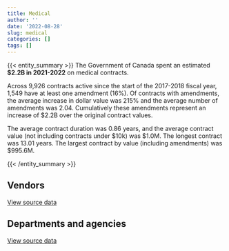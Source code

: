 ```yaml
---
title: Medical
author: ''
date: '2022-08-28'
slug: medical
categories: []
tags: []
---
```


<script src="/rmarkdown-libs/htmlwidgets/htmlwidgets.js"></script>
<link href="/rmarkdown-libs/datatables-css/datatables-crosstalk.css" rel="stylesheet" />
<script src="/rmarkdown-libs/datatables-binding/datatables.js"></script>
<script src="/rmarkdown-libs/jquery/jquery-3.6.0.min.js"></script>
<link href="/rmarkdown-libs/dt-core-bootstrap/css/dataTables.bootstrap.min.css" rel="stylesheet" />
<link href="/rmarkdown-libs/dt-core-bootstrap/css/dataTables.bootstrap.extra.css" rel="stylesheet" />
<script src="/rmarkdown-libs/dt-core-bootstrap/js/jquery.dataTables.min.js"></script>
<script src="/rmarkdown-libs/dt-core-bootstrap/js/dataTables.bootstrap.min.js"></script>
<link href="/rmarkdown-libs/crosstalk/css/crosstalk.min.css" rel="stylesheet" />
<script src="/rmarkdown-libs/crosstalk/js/crosstalk.min.js"></script>
<script src="/rmarkdown-libs/htmlwidgets/htmlwidgets.js"></script>
<link href="/rmarkdown-libs/datatables-css/datatables-crosstalk.css" rel="stylesheet" />
<script src="/rmarkdown-libs/datatables-binding/datatables.js"></script>
<script src="/rmarkdown-libs/jquery/jquery-3.6.0.min.js"></script>
<link href="/rmarkdown-libs/dt-core-bootstrap/css/dataTables.bootstrap.min.css" rel="stylesheet" />
<link href="/rmarkdown-libs/dt-core-bootstrap/css/dataTables.bootstrap.extra.css" rel="stylesheet" />
<script src="/rmarkdown-libs/dt-core-bootstrap/js/jquery.dataTables.min.js"></script>
<script src="/rmarkdown-libs/dt-core-bootstrap/js/dataTables.bootstrap.min.js"></script>
<link href="/rmarkdown-libs/crosstalk/css/crosstalk.min.css" rel="stylesheet" />
<script src="/rmarkdown-libs/crosstalk/js/crosstalk.min.js"></script>

{{< entity_summary >}}
The Government of Canada spent an estimated **\$2.2B in 2021-2022** on medical contracts.

Across 9,926 contracts active since the start of the 2017-2018 fiscal year, 1,549 have at least one amendment (16%). Of contracts with amendments, the average increase in dollar value was 215% and the average number of amendments was 2.04. Cumulatively these amendments represent an increase of \$2.2B over the original contract values.

The average contract duration was 0.86 years, and the average contract value (not including contracts under \$10k) was \$1.0M. The longest contract was 13.01 years. The largest contract by value (including amendments) was \$995.6M.

{{< /entity_summary >}}

## Vendors

<div id="htmlwidget-1" style="width:100%;height:auto;" class="datatables html-widget"></div>
<script type="application/json" data-for="htmlwidget-1">{"x":{"style":"bootstrap","filter":"none","vertical":false,"data":[["<a href=\"/vendors/adapt_pharma_canada/\">ADAPT PHARMA CANADA<\/a>","<a href=\"/vendors/adpearl/\">ADPEARL<\/a>","<a href=\"/vendors/advanced_paramedic/\">ADVANCED PARAMEDIC<\/a>","<a href=\"/vendors/agilec/\">AGILEC<\/a>","<a href=\"/vendors/aim_health_group/\">AIM HEALTH GROUP<\/a>","<a href=\"/vendors/alberta_seventh_step_society/\">ALBERTA SEVENTH STEP SOCIETY<\/a>","<a href=\"/vendors/amd_medicom/\">AMD MEDICOM<\/a>","<a href=\"/vendors/amdocs/\">AMDOCS<\/a>","<a href=\"/vendors/aon_reed_stenhouse/\">AON REED STENHOUSE<\/a>","<a href=\"/vendors/apotex/\">APOTEX<\/a>","<a href=\"/vendors/ats_services/\">ATS SERVICES<\/a>","<a href=\"/vendors/b_braun_of_canada/\">B BRAUN OF CANADA<\/a>","<a href=\"/vendors/bauer_hockey/\">BAUER HOCKEY<\/a>","<a href=\"/vendors/bavarian_nordic/\">BAVARIAN NORDIC<\/a>","<a href=\"/vendors/baxter/\">BAXTER<\/a>","<a href=\"/vendors/beckman_coulter_canada/\">BECKMAN COULTER CANADA<\/a>","<a href=\"/vendors/bomimed/\">BOMIMED<\/a>","<a href=\"/vendors/breton_michel_md/\">BRETON MICHEL MD<\/a>","<a href=\"/vendors/bruker/\">BRUKER<\/a>","<a href=\"/vendors/bureau_nathalie/\">BUREAU NATHALIE<\/a>","<a href=\"/vendors/calko_group/\">CALKO GROUP<\/a>","<a href=\"/vendors/campbell_drug_stores/\">CAMPBELL DRUG STORES<\/a>","<a href=\"/vendors/canadian_emergency_ventilators/\">CANADIAN EMERGENCY VENTILATORS<\/a>","<a href=\"/vendors/canadian_red_cross/\">CANADIAN RED CROSS<\/a>","<a href=\"/vendors/canadian_veterans_vr_service/\">CANADIAN VETERANS VR SERVICE<\/a>","<a href=\"/vendors/carahsoft_technology/\">CARAHSOFT TECHNOLOGY<\/a>","<a href=\"/vendors/catholic_social_services/\">CATHOLIC SOCIAL SERVICES<\/a>","<a href=\"/vendors/cepheid/\">CEPHEID<\/a>","<a href=\"/vendors/cgi/\">CGI<\/a>","<a href=\"/vendors/charron_human_resources/\">CHARRON HUMAN RESOURCES<\/a>","<a href=\"/vendors/circle_of_eagles_lodge_society/\">CIRCLE OF EAGLES LODGE SOCIETY<\/a>","<a href=\"/vendors/cnw_group/\">CNW GROUP<\/a>","<a href=\"/vendors/concept_controls/\">CONCEPT CONTROLS<\/a>","<a href=\"/vendors/confection_aventure/\">CONFECTION AVENTURE<\/a>","<a href=\"/vendors/connective_support_society/\">CONNECTIVE SUPPORT SOCIETY<\/a>","<a href=\"/vendors/corbel_management/\">CORBEL MANAGEMENT<\/a>","<a href=\"/vendors/crc_cure_labelle/\">CRC CURE LABELLE<\/a>","<a href=\"/vendors/ctoms/\">CTOMS<\/a>","<a href=\"/vendors/dalhousie_university/\">DALHOUSIE UNIVERSITY<\/a>","<a href=\"/vendors/dasco_equipment/\">DASCO EQUIPMENT<\/a>","<a href=\"/vendors/dismas_society/\">DISMAS SOCIETY<\/a>","<a href=\"/vendors/dr_mandeep_saini/\">DR MANDEEP SAINI<\/a>","<a href=\"/vendors/dr_s_iskander/\">DR S ISKANDER<\/a>","<a href=\"/vendors/draeger/\">DRAEGER<\/a>","<a href=\"/vendors/dynacare/\">DYNACARE<\/a>","<a href=\"/vendors/ekos_research_associates/\">EKOS RESEARCH ASSOCIATES<\/a>","<a href=\"/vendors/elizabeth_fry_society/\">ELIZABETH FRY SOCIETY<\/a>","<a href=\"/vendors/esbe_scientific_industries/\">ESBE SCIENTIFIC INDUSTRIES<\/a>","<a href=\"/vendors/express_scripts_canada/\">EXPRESS SCRIPTS CANADA<\/a>","<a href=\"/vendors/fisher_paykel_healthcare/\">FISHER PAYKEL HEALTHCARE<\/a>","<a href=\"/vendors/fluid_energy_group/\">FLUID ENERGY GROUP<\/a>","<a href=\"/vendors/fondation_carrefour_nouveau_monde/\">FONDATION CARREFOUR NOUVEAU MONDE<\/a>","<a href=\"/vendors/fresenius_kabi_canada/\">FRESENIUS KABI CANADA<\/a>","<a href=\"/vendors/fti_professional_grade/\">FTI PROFESSIONAL GRADE<\/a>","<a href=\"/vendors/g4s_security_services/\">G4S SECURITY SERVICES<\/a>","<a href=\"/vendors/galenvs_sciences/\">GALENVS SCIENCES<\/a>","<a href=\"/vendors/gamble_technologies/\">GAMBLE TECHNOLOGIES<\/a>","<a href=\"/vendors/general_electric_canada/\">GENERAL ELECTRIC CANADA<\/a>","<a href=\"/vendors/general_motors/\">GENERAL MOTORS<\/a>","<a href=\"/vendors/george_courey/\">GEORGE COUREY<\/a>","<a href=\"/vendors/getinge_canada/\">GETINGE CANADA<\/a>","<a href=\"/vendors/glaxosmithkline/\">GLAXOSMITHKLINE<\/a>","<a href=\"/vendors/global_life_sciences_solutions/\">GLOBAL LIFE SCIENCES SOLUTIONS<\/a>","<a href=\"/vendors/global_upholstery/\">GLOBAL UPHOLSTERY<\/a>","<a href=\"/vendors/greg_van_wyk_professional/\">GREG VAN WYK PROFESSIONAL<\/a>","<a href=\"/vendors/hewlett_packard/\">HEWLETT PACKARD<\/a>","<a href=\"/vendors/hoskin_scientific/\">HOSKIN SCIENTIFIC<\/a>","<a href=\"/vendors/house_of_hope/\">HOUSE OF HOPE<\/a>","<a href=\"/vendors/hubspoke/\">HUBSPOKE<\/a>","<a href=\"/vendors/icu_medical_canada/\">ICU MEDICAL CANADA<\/a>","<a href=\"/vendors/indivior_uk/\">INDIVIOR UK<\/a>","<a href=\"/vendors/info_tech_research_group/\">INFO TECH RESEARCH GROUP<\/a>","<a href=\"/vendors/inksmith/\">INKSMITH<\/a>","<a href=\"/vendors/innovasea_marine_systems_canada/\">INNOVASEA MARINE SYSTEMS CANADA<\/a>","<a href=\"/vendors/isoplex/\">ISOPLEX<\/a>","<a href=\"/vendors/j_sterling_industries/\">J STERLING INDUSTRIES<\/a>","<a href=\"/vendors/jasco_applied_sciences_canada/\">JASCO APPLIED SCIENCES CANADA<\/a>","<a href=\"/vendors/john_howard_society/\">JOHN HOWARD SOCIETY<\/a>","<a href=\"/vendors/john_wiley_sons/\">JOHN WILEY SONS<\/a>","<a href=\"/vendors/joseph_ribkoff/\">JOSEPH RIBKOFF<\/a>","<a href=\"/vendors/kinghaven_peardonville_house_society/\">KINGHAVEN PEARDONVILLE HOUSE SOCIETY<\/a>","<a href=\"/vendors/l_agence/\">L AGENCE<\/a>","<a href=\"/vendors/laboratoires_omega/\">LABORATOIRES OMEGA<\/a>","<a href=\"/vendors/larch_half_way_house_of_sudbury/\">LARCH HALF WAY HOUSE OF SUDBURY<\/a>","<a href=\"/vendors/lesage_david_dr/\">LESAGE DAVID DR<\/a>","<a href=\"/vendors/lifespeak/\">LIFESPEAK<\/a>","<a href=\"/vendors/luminultra_technologies/\">LUMINULTRA TECHNOLOGIES<\/a>","<a href=\"/vendors/maison_charlemagne/\">MAISON CHARLEMAGNE<\/a>","<a href=\"/vendors/maison_cross_roads_de_la_societe/\">MAISON CROSS ROADS DE LA SOCIETE<\/a>","<a href=\"/vendors/maison_decision_house/\">MAISON DECISION HOUSE<\/a>","<a href=\"/vendors/maison_jeun_aide/\">MAISON JEUN AIDE<\/a>","<a href=\"/vendors/maison_joins_toi/\">MAISON JOINS TOI<\/a>","<a href=\"/vendors/maison_painchaud/\">MAISON PAINCHAUD<\/a>","<a href=\"/vendors/mckesson_canada/\">MCKESSON CANADA<\/a>","<a href=\"/vendors/medavie/\">MEDAVIE<\/a>","<a href=\"/vendors/medtronic_canada/\">MEDTRONIC CANADA<\/a>","<a href=\"/vendors/meewasinota_crf/\">MEEWASINOTA CRF<\/a>","<a href=\"/vendors/mega_tech/\">MEGA TECH<\/a>","<a href=\"/vendors/merck_frosst/\">MERCK FROSST<\/a>","<a href=\"/vendors/meridian_medical_technologies/\">MERIDIAN MEDICAL TECHNOLOGIES<\/a>","<a href=\"/vendors/micronostyx/\">MICRONOSTYX<\/a>","<a href=\"/vendors/ministry_of_finance/\">MINISTRY OF FINANCE<\/a>","<a href=\"/vendors/mnp/\">MNP<\/a>","<a href=\"/vendors/momentum_solutions/\">MOMENTUM SOLUTIONS<\/a>","<a href=\"/vendors/mufactor/\">MUFACTOR<\/a>","<a href=\"/vendors/murrays_windermere_gardens/\">MURRAYS WINDERMERE GARDENS<\/a>","<a href=\"/vendors/natco_pharma_canada/\">NATCO PHARMA CANADA<\/a>","<a href=\"/vendors/native_clan_organization/\">NATIVE CLAN ORGANIZATION<\/a>","<a href=\"/vendors/nav_canada/\">NAV CANADA<\/a>","<a href=\"/vendors/neuroscope/\">NEUROSCOPE<\/a>","<a href=\"/vendors/okanagan_halfway_house_society_crf/\">OKANAGAN HALFWAY HOUSE SOCIETY CRF<\/a>","<a href=\"/vendors/peerless_garments/\">PEERLESS GARMENTS<\/a>","<a href=\"/vendors/phoenix_drug_alcohol_recovery/\">PHOENIX DRUG ALCOHOL RECOVERY<\/a>","<a href=\"/vendors/precision_adm/\">PRECISION ADM<\/a>","<a href=\"/vendors/primed_medical_products/\">PRIMED MEDICAL PRODUCTS<\/a>","<a href=\"/vendors/prince_george_activator/\">PRINCE GEORGE ACTIVATOR<\/a>","<a href=\"/vendors/proline_advantage/\">PROLINE ADVANTAGE<\/a>","<a href=\"/vendors/promaxis/\">PROMAXIS<\/a>","<a href=\"/vendors/quartz_nature/\">QUARTZ NATURE<\/a>","<a href=\"/vendors/r_lamba_forensic_psych_service/\">R LAMBA FORENSIC PSYCH SERVICE<\/a>","<a href=\"/vendors/rampart_international/\">RAMPART INTERNATIONAL<\/a>","<a href=\"/vendors/reactor_engineering_group/\">REACTOR ENGINEERING GROUP<\/a>","<a href=\"/vendors/residence_carpediem/\">RESIDENCE CARPEDIEM<\/a>","<a href=\"/vendors/revision_military/\">REVISION MILITARY<\/a>","<a href=\"/vendors/roudel_medical_and_surgical/\">ROUDEL MEDICAL AND SURGICAL<\/a>","<a href=\"/vendors/salvation_army/\">SALVATION ARMY<\/a>","<a href=\"/vendors/securiguard_services/\">SECURIGUARD SERVICES<\/a>","<a href=\"/vendors/seqirus_canada/\">SEQIRUS CANADA<\/a>","<a href=\"/vendors/services_d_aide_en_prevention_de_la_criminalite/\">SERVICES D AIDE EN PREVENTION DE LA CRIMINALITE<\/a>","<a href=\"/vendors/sgs_axys_analytical_services/\">SGS AXYS ANALYTICAL SERVICES<\/a>","<a href=\"/vendors/shelter_nova_scotia/\">SHELTER NOVA SCOTIA<\/a>","<a href=\"/vendors/smiths_medical_canada/\">SMITHS MEDICAL CANADA<\/a>","<a href=\"/vendors/societe_elizabeth_fry_du_quebec/\">SOCIETE ELIZABETH FRY DU QUEBEC<\/a>","<a href=\"/vendors/societe_emmanuel_gregoire/\">SOCIETE EMMANUEL GREGOIRE<\/a>","<a href=\"/vendors/st_leonard_s_community_services/\">ST LEONARD S COMMUNITY SERVICES<\/a>","<a href=\"/vendors/st_leonard_s_society_hamilton/\">ST LEONARD S SOCIETY HAMILTON<\/a>","<a href=\"/vendors/st_leonards_house_windsor/\">ST LEONARDS HOUSE WINDSOR<\/a>","<a href=\"/vendors/st_leonards_place_peel/\">ST LEONARDS PLACE PEEL<\/a>","<a href=\"/vendors/st_ops_tactical_training_canada/\">ST OPS TACTICAL TRAINING CANADA<\/a>","<a href=\"/vendors/stanfields/\">STANFIELDS<\/a>","<a href=\"/vendors/steris_canada/\">STERIS CANADA<\/a>","<a href=\"/vendors/stryker_canada/\">STRYKER CANADA<\/a>","<a href=\"/vendors/supermax_healthcare_canada/\">SUPERMAX HEALTHCARE CANADA<\/a>","<a href=\"/vendors/tenaquip/\">TENAQUIP<\/a>","<a href=\"/vendors/the_stevens_company/\">THE STEVENS COMPANY<\/a>","<a href=\"/vendors/thornhill_medical/\">THORNHILL MEDICAL<\/a>","<a href=\"/vendors/toronto_stamp/\">TORONTO STAMP<\/a>","<a href=\"/vendors/triplewell_canada/\">TRIPLEWELL CANADA<\/a>","<a href=\"/vendors/trudell_healthcare_solutions/\">TRUDELL HEALTHCARE SOLUTIONS<\/a>","<a href=\"/vendors/tyr_tactical/\">TYR TACTICAL<\/a>","<a href=\"/vendors/unisync_group/\">UNISYNC GROUP<\/a>","<a href=\"/vendors/united_church_halfway_homes/\">UNITED CHURCH HALFWAY HOMES<\/a>","<a href=\"/vendors/united_states_department_of_the_air_force/\">UNITED STATES DEPARTMENT OF THE AIR FORCE<\/a>","<a href=\"/vendors/university_of_guelph/\">UNIVERSITY OF GUELPH<\/a>","<a href=\"/vendors/university_of_ottawa/\">UNIVERSITY OF OTTAWA<\/a>","<a href=\"/vendors/university_of_regina/\">UNIVERSITY OF REGINA<\/a>","<a href=\"/vendors/university_of_saskatchewan/\">UNIVERSITY OF SASKATCHEWAN<\/a>","<a href=\"/vendors/university_of_toronto/\">UNIVERSITY OF TORONTO<\/a>","<a href=\"/vendors/vanrx_pharmasystems/\">VANRX PHARMASYSTEMS<\/a>","<a href=\"/vendors/via_travail/\">VIA TRAVAIL<\/a>","<a href=\"/vendors/virtual_possibilities_division/\">VIRTUAL POSSIBILITIES DIVISION<\/a>","<a href=\"/vendors/visiontec/\">VISIONTEC<\/a>","<a href=\"/vendors/waters/\">WATERS<\/a>","<a href=\"/vendors/wazana_clothing/\">WAZANA CLOTHING<\/a>","<a href=\"/vendors/wcg_international_consultants/\">WCG INTERNATIONAL CONSULTANTS<\/a>","<a href=\"/vendors/westcoast_genesis_society/\">WESTCOAST GENESIS SOCIETY<\/a>","<a href=\"/vendors/westcomb_outerwear/\">WESTCOMB OUTERWEAR<\/a>","<a href=\"/vendors/william_j_barker_clinical/\">WILLIAM J BARKER CLINICAL<\/a>","<a href=\"/vendors/woolly_mammoth_outerwear/\">WOOLLY MAMMOTH OUTERWEAR<\/a>","<a href=\"/vendors/zoll_medical_canada/\">ZOLL MEDICAL CANADA<\/a>"],[74592.18,null,1181651.36,null,2236337.65,1189554.54,null,353944.5,null,17600,null,null,null,4406958.04,null,20144.48,null,2775214.31,null,841845.83,null,null,null,null,6136971.47,null,1819221.32,null,null,null,1650465.25,null,11554.25,null,null,9896279.28,1021687.89,321031.2,null,null,986233.4,666058.39,1366709.27,null,2613632.5,null,1242235.74,null,43030073.14,null,null,1701485.13,43226.43,null,8455498.56,null,null,null,null,null,null,657168.78,null,null,1182906.88,null,null,1706232.96,null,null,2388367.37,null,null,null,null,null,null,22587494.79,24723.17,null,1216497.91,null,null,1154352.33,983249.47,1231918.84,null,1651841.33,1407713.33,847930.4,1468025.33,1510995.11,1311612.1,41140694.85,5449607.46,null,1725361.78,68796,4160290.4,88511.29,null,2453758.97,93613.29,null,null,1550238.13,null,1589579.4,5798.89,911247.92,1638278,6323625,1366296.69,null,null,1962209.8,null,null,null,666058.39,491591.99,null,1909987.39,599305.58,null,20597962.65,5234097.13,null,1548426.75,null,1478834.83,null,1315673.98,3459702.21,2803518.98,2543254.05,1152957.69,3409157.33,11449.83,null,null,14947.3,null,22050.67,99879.45,null,null,null,null,null,null,1193272.14,60995.83,251538.57,440465.48,null,347278.99,null,null,1280758.65,null,null,47068.91,null,43838950.46,2385937.23,null,1403159.08,null,null],[382841.48,null,3574251.23,null,2215930.01,1304192,170389.69,null,14494.77,null,502.37,null,null,null,null,81627.33,78618.01,2929718.59,null,844152.26,null,1790850.95,null,1477710.08,null,null,2168221.16,null,null,23730,1750644.58,null,null,null,null,9923392.38,1024487.03,211037.4,null,null,988935.41,667883.21,1203542.46,404949.18,2362913.56,26549.65,1245639.12,1586987.52,35859365.92,null,null,1653614.05,43344.86,null,null,null,null,null,null,null,null,2949544.06,null,null,1041093.47,null,null,1710907.58,null,null,2709068.47,null,null,null,null,null,null,25465445.13,null,null,1219830.78,2620306.73,null,1157514.94,1232774.87,1235293.97,null,1655325.69,1922587.73,1099382.28,1904329.07,1515134.83,1315205.56,42365899.19,5464537.89,1017696.92,1962381.93,1356.35,3622150.86,153105.68,null,3053277.1,null,12430.45,null,1889847.22,571937.81,1642097.75,null,913744.49,1691578.62,null,2089357.58,null,null,2100000,null,8187.37,null,667883.21,19400.53,null,2325949.29,null,null,21723060.04,5248437.13,9698666.1,1552669.02,null,1482886.44,null,1319278.57,3527479.72,2811199.86,2934191.97,1267736.87,3192527.53,null,null,null,null,null,37755.36,476008.9,5345363.17,null,null,null,null,null,1309853.79,45955.76,264611.4,427928.32,null,261648.55,null,null,1359626.51,null,23996.68,null,null,61726288.95,2443273.14,null,1407003.35,null,474127.69],[222879.2,2784320,5244366.75,19631.01,2172619.71,1300628.63,18850771.85,null,62242.25,2036293.93,9650.81,3993774.25,7345000,null,12983229.65,49701.66,7121983.94,2921713.9,null,865155.77,17514455.97,163415149.05,169500000,19267369.99,null,null,2450340.12,null,null,14690,1745861.4,null,null,8102377.25,1550035.25,9896279.28,1021687.89,2971049.99,80000,null,986233.4,666058.39,697230.18,10557603.62,2721547.39,26992.15,1242235.74,51097451.68,5175172.55,6448443.7,74641995.15,null,1348895,237300000,null,4188092.29,43168.26,19968.23,9381476.71,39664078.02,6595556.65,4217728.38,152613.41,null,1022420.87,7566480,null,1706232.96,null,6439913.22,6123217.13,null,56529832,null,113565000,27792616.91,null,26041160.55,null,26324893.09,1367229.19,3427999.84,305966.33,1154352.33,1194171,1231918.84,102986210.97,1650802.94,1917334.76,1096378.5,1899125.98,1510995.11,1291721.08,36952265.26,7067559.96,17829990.95,1957020.23,20345.26,1352367.39,5018568.92,9990764.07,2715397.92,31586.75,283569.55,256160830,1884683.71,7975341.26,1637611.15,null,985833.12,1686956.82,null,2083648.96,12474475,47675313.68,2100000,373182500,81714.08,4698041.71,666058.39,null,10689319.15,2319594.24,null,48540881.83,21930516.62,5234097.13,9679988.22,1548426.75,36907.5,1478834.83,5773417.99,1315673.98,3517841.79,2803518.98,2926175.05,1264273.1,3183804.78,null,17639063.76,null,42555713.04,69305076.93,1712559.07,108492578.51,195105755.77,27177969,6693622.09,8231263.87,null,24814.8,1306274.96,null,281275.71,426759.12,24950,null,72644.94,7412039.8,1355911.69,172977959.2,null,21741.2,62951295.28,61557637.89,2436597.53,6623720.17,1403159.08,33625034.35,223061.26],[10396,4619440,4031634.03,84880.79,2863683.65,1300628.63,18537554.91,null,62242.25,9394345.93,9650.81,964482.9,null,null,2729371.31,null,5370267.05,1464859.3,31797.99,936380.61,3566730.55,null,null,75137406.1,null,13332.55,2450340.12,40505521.81,10576.8,2402.53,1745861.4,3318.26,null,6982342.75,3764778.25,9896279.28,1091180.57,221446.92,null,21114,1247800.37,501824.82,609111.32,18136.09,81741505.55,null,1242235.74,40784.12,null,2831888.95,31515509.07,null,5198335.13,null,11696.49,7254282.71,48279.25,6591627.85,1489123.29,null,7203456.92,202565.52,null,13046.23,879649.74,null,24907.35,1818556.99,99666,null,4422473.89,833.92,null,69718.75,null,21047625.09,179338.9,26312381.78,null,22723441.92,1367229.19,3427999.84,6033469.6,1154352.33,817456.84,1231918.84,135495.1,3645795.14,1845345.04,1096378.5,1899125.98,1510995.11,1291721.08,30442802.56,6556563.27,7615.15,1971522.44,null,1072371.41,12352651.5,10682874.68,1738847.21,43981.25,null,null,1884683.71,539347.18,1637611.15,null,327995.16,1686956.82,null,2699350.6,5808725,19514486.32,2160000,null,145555.12,3173974.61,501824.82,10583.87,37618180.85,2319594.24,null,13716468.17,22040067.5,5234097.13,9679988.22,1548426.75,null,1563934.61,null,1249479.37,3360829.88,2899815.01,2926175.05,1264273.1,3397281.73,10941.39,10407536.24,41603.13,9791.5,104339933.88,912447.66,552020.22,null,null,3883471.71,10150038.22,36148.14,null,1306274.96,null,281275.71,420101.66,null,null,38485.06,3706019.9,1355911.69,null,null,27594.42,36540694.39,127373772.12,2929876.9,5133886.45,null,36018161.52,22084.55]],"container":"<table class=\"table table-striped table-hover row-border order-column display\">\n  <thead>\n    <tr>\n      <th>Vendor<\/th>\n      <th>2018-2019<\/th>\n      <th>2019-2020<\/th>\n      <th>2020-2021<\/th>\n      <th>2021-2022<\/th>\n    <\/tr>\n  <\/thead>\n<\/table>","options":{"order":[[4,"desc"]],"pageLength":10,"autoWidth":true,"columnDefs":[{"targets":1,"render":"function(data, type, row, meta) {\n    return type !== 'display' ? data : DTWidget.formatCurrency(data, \"$\", 2, 3, \",\", \".\", true, null);\n  }"},{"targets":2,"render":"function(data, type, row, meta) {\n    return type !== 'display' ? data : DTWidget.formatCurrency(data, \"$\", 2, 3, \",\", \".\", true, null);\n  }"},{"targets":3,"render":"function(data, type, row, meta) {\n    return type !== 'display' ? data : DTWidget.formatCurrency(data, \"$\", 2, 3, \",\", \".\", true, null);\n  }"},{"targets":4,"render":"function(data, type, row, meta) {\n    return type !== 'display' ? data : DTWidget.formatCurrency(data, \"$\", 2, 3, \",\", \".\", true, null);\n  }"},{"width":"16%","targets":[1,2,3,4]},{"className":"dt-right","targets":[1,2,3,4]}],"orderClasses":false}},"evals":["options.columnDefs.0.render","options.columnDefs.1.render","options.columnDefs.2.render","options.columnDefs.3.render"],"jsHooks":[]}</script>
<p class="text-right">
<a href="https://github.com/GoC-Spending/contracts-data/tree/main/data/out/categories/4_medical/summary_by_fiscal_year_by_vendor.csv" class="source-data-link btn btn-link">View source data</a>
</p>

## Departments and agencies

<div id="htmlwidget-2" style="width:100%;height:auto;" class="datatables html-widget"></div>
<script type="application/json" data-for="htmlwidget-2">{"x":{"style":"bootstrap","filter":"none","vertical":false,"data":[["<a href=\"/departments/aafc-aac/\">Agriculture and Agri-Food Canada<\/a>","<a href=\"/departments/aandc-aadnc/\">Crown-Indigenous Relations and Northern Affairs Canada<\/a>","<a href=\"/departments/cas-satj/\">Courts Administration Service<\/a>","<a href=\"/departments/cbsa-asfc/\">Canada Border Services Agency<\/a>","<a href=\"/departments/cer-rec/\">Canada Energy Regulator<\/a>","<a href=\"/departments/cfia-acia/\">Canadian Food Inspection Agency<\/a>","<a href=\"/departments/cic/\">Immigration, Refugees and Citizenship Canada<\/a>","<a href=\"/departments/cihr-irsc/\">Canadian Institutes of Health Research<\/a>","<a href=\"/departments/cnsc-ccsn/\">Canadian Nuclear Safety Commission<\/a>","<a href=\"/departments/cra-arc/\">Canada Revenue Agency<\/a>","<a href=\"/departments/crtc/\">Canadian Radio-television and Telecommunications Commission<\/a>","<a href=\"/departments/csa-asc/\">Canadian Space Agency<\/a>","<a href=\"/departments/csc-scc/\">Correctional Service of Canada<\/a>","<a href=\"/departments/dfatd-maecd/\">Global Affairs Canada<\/a>","<a href=\"/departments/dfo-mpo/\">Fisheries and Oceans Canada<\/a>","<a href=\"/departments/dnd-mdn/\">National Defence<\/a>","<a href=\"/departments/ec/\">Environment and Climate Change Canada<\/a>","<a href=\"/departments/elections/\">Elections Canada<\/a>","<a href=\"/departments/esdc-edsc/\">Employment and Social Development Canada<\/a>","<a href=\"/departments/fin/\">Department of Finance Canada<\/a>","<a href=\"/departments/hc-sc/\">Health Canada<\/a>","<a href=\"/departments/ic/\">Innovation, Science and Economic Development Canada<\/a>","<a href=\"/departments/isc-sac/\">Indigenous Services Canada<\/a>","<a href=\"/departments/jus/\">Department of Justice Canada<\/a>","<a href=\"/departments/nrc-cnrc/\">National Research Council Canada<\/a>","<a href=\"/departments/nrcan-rncan/\">Natural Resources Canada<\/a>","<a href=\"/departments/nserc-crsng/\">Natural Sciences and Engineering Research Council of Canada<\/a>","<a href=\"/departments/nsira-ossnr/\">National Security and Intelligence Review Agency<\/a>","<a href=\"/departments/oag-bvg/\">Office of the Auditor General of Canada<\/a>","<a href=\"/departments/oic-ci/\">Office of the Information Commissioner of Canada<\/a>","<a href=\"/departments/opc-cpvp/\">Office of the Privacy Commissioner of Canada<\/a>","<a href=\"/departments/osfi-bsif/\">Office of the Superintendent of Financial Institutions Canada<\/a>","<a href=\"/departments/osgg-bsgg/\">Office of the Secretary to the Governor General<\/a>","<a href=\"/departments/pc/\">Parks Canada<\/a>","<a href=\"/departments/phac-aspc/\">Public Health Agency of Canada<\/a>","<a href=\"/departments/ppsc-sppc/\">Public Prosecution Service of Canada<\/a>","<a href=\"/departments/ps-sp/\">Public Safety Canada<\/a>","<a href=\"/departments/pwgsc-tpsgc/\">Public Services and Procurement Canada<\/a>","<a href=\"/departments/rcmp-grc/\">Royal Canadian Mounted Police<\/a>","<a href=\"/departments/ssc-spc/\">Shared Services Canada<\/a>","<a href=\"/departments/statcan/\">Statistics Canada<\/a>","<a href=\"/departments/tbs-sct/\">Treasury Board of Canada Secretariat<\/a>","<a href=\"/departments/tc/\">Transport Canada<\/a>","<a href=\"/departments/vac-acc/\">Veterans Affairs Canada<\/a>","<a href=\"/departments/wage/\">Department for Women and Gender Equality<\/a>"],[49432.2,756000.62,103825.49,29349251,7020.21,1208212.18,5449607.46,13541.45,37310.85,922202.58,null,76364.42,239357650.66,100628.76,704789.47,237242563.13,89342.48,null,965896.56,10473.47,28656119.05,5491.44,38247096.38,338172.2,160791.35,19078.64,23429.03,null,null,null,null,null,2178.28,159188.19,12689580.09,null,null,19982.81,4823115.23,49369.04,178482.5,null,637365.27,58695301.03,null],[419790,462649.04,33787,25798737.68,40612.44,1610887.85,5464537.89,13578.55,33820.34,806517.9,null,123588.24,242652853.74,1511388.55,1053014.74,233270123.4,55132.45,null,775851.34,10502.16,18542504.31,6611.4,45592330.84,190440.97,449174.57,52965.12,null,null,null,null,null,null,2184.25,126806.31,34879043.78,205.99,null,12072.38,5251180.72,52436.64,373029,26642.34,615660.07,69543329.99,null],[955871.97,459292.99,14351,26130969.54,89381.18,1927715.3,7067559.96,12486.5,59837.76,762280.57,null,166681.94,239218997.92,418060.53,736450.4,247544667.05,27485.81,56936.65,725806.37,null,7882464.73,6593.34,63535915.71,172820.28,360712.72,42566.18,null,null,16950,7157.66,24860,null,2178.28,141112.08,3464398021.36,29344.01,6009.6,null,6844771.84,8739.44,340737.98,89414.83,991271.3,69360050.98,10922.62],[966375.52,null,null,25853118.46,89819.23,2918676.91,7019815.84,12486.5,40832.94,1614131.32,6871.26,148869.6,232614228.06,452454.43,983009.32,235020095.25,36962.9,3830699.54,969226.94,null,31957647.68,81096.68,54895591.47,111460.8,2359487.55,128240.16,null,1694.89,16950,17791.91,null,465.16,2178.28,227119.18,1484678180.08,83283.99,8501.96,67338.87,5600768.64,10186.54,1548096.9,83796.85,1003050.7,135058720.54,null]],"container":"<table class=\"table table-striped table-hover row-border order-column display\">\n  <thead>\n    <tr>\n      <th>Department<\/th>\n      <th>2018-2019<\/th>\n      <th>2019-2020<\/th>\n      <th>2020-2021<\/th>\n      <th>2021-2022<\/th>\n    <\/tr>\n  <\/thead>\n<\/table>","options":{"order":[[4,"desc"]],"pageLength":10,"autoWidth":true,"columnDefs":[{"targets":1,"render":"function(data, type, row, meta) {\n    return type !== 'display' ? data : DTWidget.formatCurrency(data, \"$\", 2, 3, \",\", \".\", true, null);\n  }"},{"targets":2,"render":"function(data, type, row, meta) {\n    return type !== 'display' ? data : DTWidget.formatCurrency(data, \"$\", 2, 3, \",\", \".\", true, null);\n  }"},{"targets":3,"render":"function(data, type, row, meta) {\n    return type !== 'display' ? data : DTWidget.formatCurrency(data, \"$\", 2, 3, \",\", \".\", true, null);\n  }"},{"targets":4,"render":"function(data, type, row, meta) {\n    return type !== 'display' ? data : DTWidget.formatCurrency(data, \"$\", 2, 3, \",\", \".\", true, null);\n  }"},{"width":"16%","targets":[1,2,3,4]},{"className":"dt-right","targets":[1,2,3,4]}],"orderClasses":false}},"evals":["options.columnDefs.0.render","options.columnDefs.1.render","options.columnDefs.2.render","options.columnDefs.3.render"],"jsHooks":[]}</script>
<p class="text-right">
<a href="https://github.com/GoC-Spending/contracts-data/tree/main/data/out/categories/4_medical/summary_by_fiscal_year_by_department.csv" class="source-data-link btn btn-link">View source data</a>
</p>
